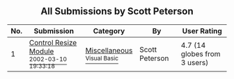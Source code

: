 ﻿<div align="center">

## All Submissions by Scott Peterson

</div>

No.  | Submission | Category | By   | User Rating
---- | ---------- | -------- | ---- | -----------
1 | [Control Resize Module<br /><sup>2002-03-10 19:33:18</sup>](https://github.com/Planet-Source-Code/scott-peterson-control-resize-module__1-32567) | [Miscellaneous<br /><sup>Visual Basic</sup>](../ByCategory/miscellaneous__1-1.md) | Scott Peterson | 4.7 (14 globes from 3 users)
